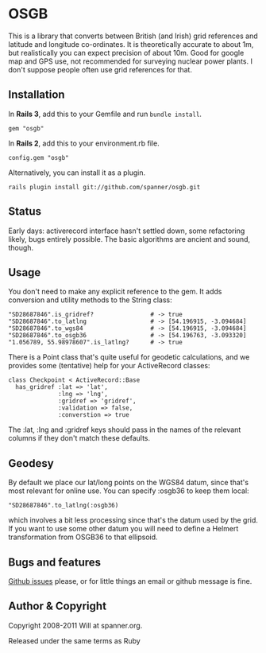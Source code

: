 # OSGB

This is a library that converts between British (and Irish) grid references and latitude and longitude co-ordinates. It is theoretically accurate to about 1m, but realistically you can expect precision of about 10m. Good for google map and GPS use, not recommended for surveying nuclear power plants. I don't suppose people often use grid references for that.

## Installation

In <b>Rails 3</b>, add this to your Gemfile and run `bundle install`.

    gem "osgb"

In <b>Rails 2</b>, add this to your environment.rb file.

    config.gem "osgb"

Alternatively, you can install it as a plugin.

    rails plugin install git://github.com/spanner/osgb.git

## Status

Early days: activerecord interface hasn't settled down, some refactoring likely, bugs entirely possible. The basic algorithms are ancient and sound, though.

## Usage

You don't need to make any explicit reference to the gem. It adds conversion and utility methods to the String class:

    "SD28687846".is_gridref?                # -> true
    "SD28687846".to_latlng                  # -> [54.196915, -3.094684]
    "SD28687846".to_wgs84                   # -> [54.196915, -3.094684]
    "SD28687846".to_osgb36                  # -> [54.196763, -3.093320]
    "1.056789, 55.98978607".is_latlng?      # -> true
    
There is a Point class that's quite useful for geodetic calculations, and we provides some (tentative) help for your ActiveRecord classes:

    class Checkpoint < ActiveRecord::Base
      has_gridref :lat => 'lat', 
                  :lng => 'lng', 
                  :gridref => 'gridref',
                  :validation => false,
                  :converstion => true

The :lat, :lng and :gridref keys should pass in the names of the relevant columns if they don't match these defaults. 

## Geodesy

By default we place our lat/long points on the WGS84 datum, since that's most relevant for online use. You can specify :osgb36 to keep them local:

    "SD28687846".to_latlng(:osgb36)

which involves a bit less processing since that's the datum used by the grid. If you want to use some other datum you will need to define a Helmert transformation from OSGB36 to that ellipsoid.

## Bugs and features

[Github issues](http://github.com/spanner/osgb/issues) please, or for little things an email or github message is fine.

## Author & Copyright

Copyright 2008-2011 Will at spanner.org.

Released under the same terms as Ruby

